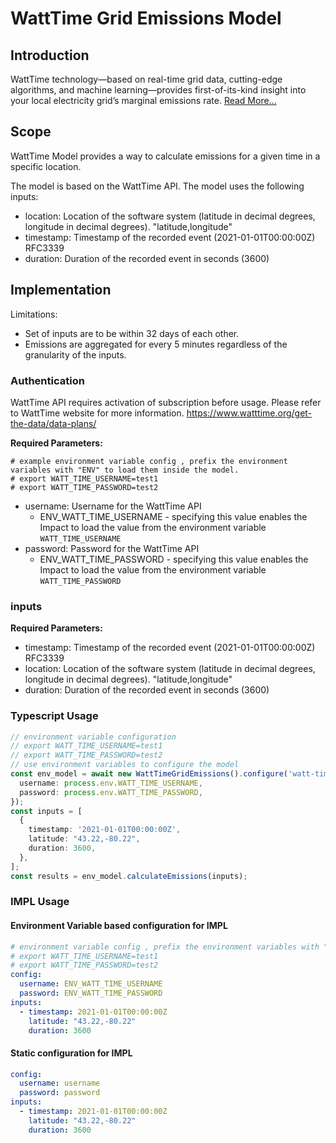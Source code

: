 # WattTime Grid Emissions Model

## Introduction

WattTime technology—based on real-time grid data, cutting-edge algorithms, and machine learning—provides first-of-its-kind insight into your local electricity grid’s marginal emissions rate. [Read More...](https://www.watttime.org/api-documentation/#introduction)


## Scope 

WattTime Model provides a way to calculate emissions for a given time in a specific location. 

The model is based on the WattTime API. The model uses the following inputs:
* location: Location of the software system (latitude in decimal degrees, longitude in decimal degrees). "latitude,longitude"
* timestamp: Timestamp of the recorded event (2021-01-01T00:00:00Z) RFC3339
* duration: Duration of the recorded event in seconds (3600)


## Implementation

Limitations: 
* Set of inputs are to be within 32 days of each other. 
* Emissions are aggregated for every 5 minutes regardless of the granularity of the inputs.

### Authentication


WattTime API requires activation of subscription before usage. Please refer to WattTime website for more information.
https://www.watttime.org/get-the-data/data-plans/

**Required Parameters:**
```
# example environment variable config , prefix the environment variables with "ENV" to load them inside the model.
# export WATT_TIME_USERNAME=test1
# export WATT_TIME_PASSWORD=test2
```
* username: Username for the WattTime API
  * ENV_WATT_TIME_USERNAME - specifying this value enables the Impact to load the value from the environment variable `WATT_TIME_USERNAME`
* password: Password for the WattTime API
  * ENV_WATT_TIME_PASSWORD - specifying this value enables the Impact to load the value from the environment variable `WATT_TIME_PASSWORD`


### inputs 

**Required Parameters:**
* timestamp: Timestamp of the recorded event (2021-01-01T00:00:00Z) RFC3339
* location: Location of the software system (latitude in decimal degrees, longitude in decimal degrees). "latitude,longitude"
* duration: Duration of the recorded event in seconds (3600)

### Typescript Usage
```typescript
// environment variable configuration
// export WATT_TIME_USERNAME=test1
// export WATT_TIME_PASSWORD=test2
// use environment variables to configure the model
const env_model = await new WattTimeGridEmissions().configure('watt-time', {
  username: process.env.WATT_TIME_USERNAME,
  password: process.env.WATT_TIME_PASSWORD,
});
const inputs = [
  {
    timestamp: '2021-01-01T00:00:00Z',
    latitude: "43.22,-80.22",
    duration: 3600,
  },
];
const results = env_model.calculateEmissions(inputs);
```

### IMPL Usage
#### Environment Variable based configuration for IMPL
```yaml
# environment variable config , prefix the environment variables with "ENV" to load them inside the model.  
# export WATT_TIME_USERNAME=test1
# export WATT_TIME_PASSWORD=test2
config:
  username: ENV_WATT_TIME_USERNAME
  password: ENV_WATT_TIME_PASSWORD
inputs:
  - timestamp: 2021-01-01T00:00:00Z
    latitude: "43.22,-80.22"
    duration: 3600
```
#### Static configuration for IMPL
```yaml
config:
  username: username
  password: password
inputs:
  - timestamp: 2021-01-01T00:00:00Z
    latitude: "43.22,-80.22"
    duration: 3600
```
